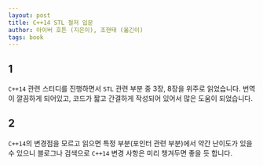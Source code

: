 ```yaml
---
layout: post
title: C++14 STL 철저 입문
author: 아이버 호튼 (지은이), 조현태 (옮긴이)
tags: book
---
```


## 1

`C++14` 관련 스터디를 진행하면서 `STL` 관련 부분 중 3장, 8장을 위주로 읽었습니다. 번역이 깔끔하게 되어있고, 코드가 짧고 간결하게 작성되어 있어서 많은 도움이 되었습니다.

## 2

`C++14`의 변경점을 모르고 읽으면 특정 부분(포인터 관련 부분)에서 약간 난이도가 있을 수 있으니 블로그나 검색으로 `C++14` 변경 사항은 미리 챙겨두면 좋을 듯 합니다.
